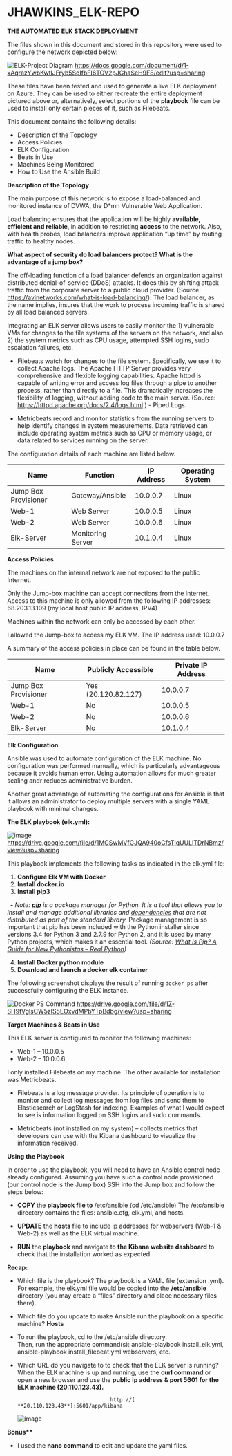 # JHAWKINS_ELK-REPO

**THE AUTOMATED ELK STACK DEPLOYMENT**

The files shown in this document and stored in this repository were used to configure the network depicted below:

![ELK-Project Diagram](https://user-images.githubusercontent.com/89852352/154158090-36723ff1-e848-406a-a371-0bba640f67ca.png)
https://docs.google.com/document/d/1-xAqrazYwbKwtlJFryb5SoIfbFI6TOV2pJGhaSeH9F8/edit?usp=sharing

These files have been tested and used to generate a live ELK deployment on Azure. They can be used to either recreate
the entire deployment pictured above or, alternatively, select portions of the **playbook** file can be used to install
only certain pieces of it, such as Filebeats.

This document contains the following details:

- Description of the Topology
- Access Policies
- ELK Configuration
- Beats in Use
- Machines Being Monitored
- How to Use the Ansible Build


**Description of the Topology**

The main purpose of this network is to expose a load-balanced and monitored instance of DVWA, the D\*mn Vulnerable Web Application.

Load balancing ensures that the application will be highly **available, efficient and reliable**, in addition to restricting **access** to the network.  Also, with health probes, load balancers improve application “up time” by routing traffic to healthy nodes.

**What aspect of security do load balancers protect? What is the advantage of a jump box?**

The off-loading function of a load balancer defends an organization against distributed denial-of-service (DDoS) attacks. It does this by shifting attack traffic from the corporate server to a public cloud provider. (Source: <https://avinetworks.com/what-is-load-balancing/>).  The load balancer, as the name implies, insures that the work to process incoming traffic is shared by all load balanced servers.  

Integrating an ELK server allows users to easily monitor the 1) vulnerable VMs for changes to the file systems of the servers on the network, and also 2) the system metrics such as CPU usage, attempted SSH logins, sudo escalation failures, etc.

- Filebeats watch for changes to the file system.  Specifically, we use it to collect Apache logs. The Apache HTTP Server provides very comprehensive and flexible logging capabilities.  Apache httpd is capable of writing error and access log files through a pipe to another process, rather than directly to a file. This dramatically increases the flexibility of logging, without adding code to the main server. (Source: <https://httpd.apache.org/docs/2.4/logs.html> ) - Piped Logs.

- Metricbeats record and monitor statistics from the running servers to help identify  changes in system measurements.  Data retrieved can include operating system metrics such as CPU or memory usage, or data related to services running on the server.

The configuration details of each machine are listed below.


|**Name**    |**Function**|**IP Address**|**Operating System**|
| - | - | - | - |
|Jump Box Provisioner|Gateway/Ansible|10.0.0.7|Linux|
|Web-1|Web Server|10.0.0.5|Linux|
|Web-2|Web Server|10.0.0.6|Linux|
|Elk-Server|Monitoring Server|10.1.0.4|Linux|

**Access Policies**

The machines on the internal network are not exposed to the public Internet. 

Only the Jump-box machine can accept connections from the Internet.  Access to this machine is only allowed from the following IP addresses:  68.203.13.109 (my local host public IP address, IPV4)

Machines within the network can only be accessed by each other.

I allowed the Jump-box to access my ELK VM. The IP address used:   10.0.0.7

A summary of the access policies in place can be found in the table below.

|**Name**|**Publicly Accessible**|**Private IP Address**|
| - | - | - |
|Jump Box Provisioner|Yes (20.120.82.127)|10.0.0.7|
|Web-1|No|10.0.0.5|
|Web-2|No|10.0.0.6|
|Elk-Server|No|10.1.0.4|

**Elk Configuration**

Ansible was used to automate configuration of the ELK machine. No configuration was performed manually, which is particularly advantageous because it avoids human error.
Using automation allows for much greater scaling andr reduces administrative burden.

Another great advantage of automating the configurations for Ansible is that it allows an administrator to deploy multiple servers with a single YAML playbook with minimal changes.

**The ELK playbook (elk.yml):**

![image](https://user-images.githubusercontent.com/89852352/154168951-609abc14-a7d3-4bbd-ade2-e9b35b83fdac.png)
https://drive.google.com/file/d/1MGSwMVfCJQA940oCfsTIqUULITDrNBmz/view?usp=sharing

This playbook implements the following tasks as indicated in the elk.yml file:

1. **Configure Elk VM with Docker**
2. **Install docker.io**
3. **Install pip3**

` `**-** *Note:  [**pip**](https://realpython.com/courses/what-is-pip/) is a package manager for Python. It is a tool that allows you to install and manage additional libraries and [dependencies](https://realpython.com/courses/managing-python-dependencies/) that are not distributed as part of the standard library.*  Package management is so important that pip has been included with the Python installer since versions 3.4 for Python 3 and 2.7.9 for Python 2, and it is used by many Python projects, which makes it an essential tool. 
*(Source: [What Is Pip? A Guide for New Pythonistas – Real Python](https://realpython.com/what-is-pip/#getting-started-with-pip))*

4. **Install Docker python module**
5. **Download and launch a docker elk container**

The following screenshot displays the result of running `docker ps` after successfully configuring the ELK instance.

![Docker PS Command](https://user-images.githubusercontent.com/89852352/154147006-756e4409-bcb4-45f6-a1e1-2b7b7104b79d.jpg)
https://drive.google.com/file/d/1Z-SH9tVglsCW5zIS5EOxvdMPbYTpBdbg/view?usp=sharing


**Target Machines & Beats in Use**

This ELK server is configured to monitor the following machines:

- Web-1 – 10.0.0.5
- Web-2 – 10.0.0.6

I only installed Filebeats on my machine.  The other available for installation was Metricbeats.

- Filebeats is a log message provider. Its principle of operation is to monitor and collect log messages from log files and send them to Elasticsearch or LogStash for indexing.   Examples of what I would expect to see is information logged on SSH logins and sudo commands.

- Metricbeats (not installed on my system) – collects metrics that developers can use with the Kibana dashboard to visualize the information received.



**Using the Playbook** 

In order to use the playbook, you will need to have an Ansible control node already configured. Assuming you have such a control node provisioned (our control node is the Jump box) SSH into the Jump box  and follow the steps below:

- **COPY** the **playbook file to** /etc/ansible (cd /etc/ansible)  The /etc/ansible directory contains the files:  ansible.cfg, elk.yml, and hosts.

- **UPDATE** the **hosts** file to include ip addresses for webservers (Web-1 & Web-2) as well as the ELK virtual machine.
- **RUN** the **playbook** and navigate to **the Kibana website dashboard** to check that the installation worked as expected.

**Recap:**

- Which file is the playbook? 
  The playbook is a YAML  file (extension .yml).  For example, the elk.yml file would be copied into the **/etc/ansible** directory (you may create a “files” directory and place necessary files there).  
- Which file do you update to make Ansible run the playbook on a specific machine? **Hosts**
- To run the playbook, cd to the /etc/ansible directory.  
  Then, run the appropriate command(s):  	ansible-playbook install\_elk.yml, ansible-playbook install\_filebeat.yml webservers, etc. 

- Which URL do you navigate to to check that the ELK server is running?
  When the ELK machine is up and running, use the **curl command** or open a new browser and use the **public ip address & port 5601 for the ELK machine (20.110.123.43).**
  
  
                                    http://[ **20.110.123.43**]:5601/app/kibana

    ![image](https://user-images.githubusercontent.com/89852352/154528965-0f9a7247-47e4-4c2e-9ec4-05b476e9f463.png)


**Bonus\*\*** 
- I used the **nano command** to edit and update the yaml files.





